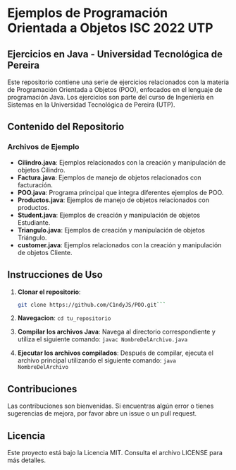 # Ejemplos de Programación Orientada a Objetos ISC 2022 UTP 
## Ejercicios en Java - Universidad Tecnológica de Pereira

Este repositorio contiene una serie de ejercicios relacionados con la materia de Programación Orientada a Objetos (POO), enfocados en el lenguaje de programación Java. Los ejercicios son parte del curso de Ingeniería en Sistemas en la Universidad Tecnológica de Pereira (UTP).

## Contenido del Repositorio
### Archivos de Ejemplo
- **Cilindro.java**: Ejemplos relacionados con la creación y manipulación de objetos Cilindro.
- **Factura.java**: Ejemplos de manejo de objetos relacionados con facturación.
- **POO.java**: Programa principal que integra diferentes ejemplos de POO.
- **Productos.java**: Ejemplos de manejo de objetos relacionados con productos.
- **Student.java**: Ejemplos de creación y manipulación de objetos Estudiante.
- **Triangulo.java**: Ejemplos de creación y manipulación de objetos Triángulo.
- **customer.java**: Ejemplos relacionados con la creación y manipulación de objetos Cliente.

## Instrucciones de Uso

1. **Clonar el repositorio**:
   ```bash
   git clone https://github.com/C1ndyJS/POO.git```
2. **Navegacion**:
    ```cd tu_repositorio```
   
3. **Compilar los archivos Java**:
    Navega al directorio correspondiente y utiliza el siguiente comando:
    ```javac NombreDelArchivo.java```

4. **Ejecutar los archivos compilados**:
    Después de compilar, ejecuta el archivo principal utilizando el siguiente comando:
    ```java NombreDelArchivo```

## Contribuciones
Las contribuciones son bienvenidas. Si encuentras algún error o tienes sugerencias de mejora, por favor abre un issue o un pull request.

## Licencia
Este proyecto está bajo la Licencia MIT. Consulta el archivo LICENSE para más detalles.
